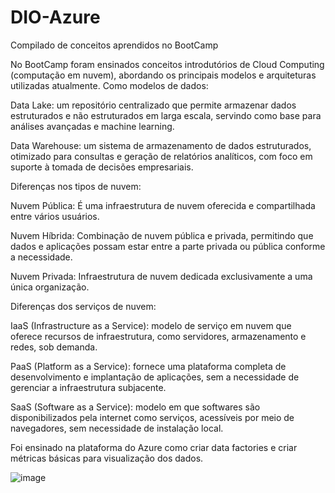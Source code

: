 # DIO-Azure
Compilado de conceitos aprendidos no BootCamp

No BootCamp foram ensinados conceitos introdutórios de Cloud Computing (computação em nuvem), abordando os principais modelos e arquiteturas utilizadas atualmente. Como modelos de dados:

  Data Lake: um repositório centralizado que permite armazenar dados estruturados e não estruturados em larga escala, servindo como base para análises avançadas e machine learning.

  Data Warehouse: um sistema de armazenamento de dados estruturados, otimizado para consultas e geração de relatórios analíticos, com foco em suporte à tomada de decisões empresariais.

Diferenças nos tipos de nuvem:

  Nuvem Pública: É uma infraestrutura de nuvem oferecida e compartilhada entre vários usuários.
  
  Nuvem Híbrida: Combinação de nuvem pública e privada, permitindo que dados e aplicações possam estar entre a parte privada ou pública conforme a necessidade.

  Nuvem Privada: Infraestrutura de nuvem dedicada exclusivamente a uma única organização.
  
Diferenças dos serviços de nuvem:

  IaaS (Infrastructure as a Service): modelo de serviço em nuvem que oferece recursos de infraestrutura, como servidores, armazenamento e redes, sob demanda.

  PaaS (Platform as a Service): fornece uma plataforma completa de desenvolvimento e implantação de aplicações, sem a necessidade de gerenciar a infraestrutura subjacente.

  SaaS (Software as a Service): modelo em que softwares são disponibilizados pela internet como serviços, acessíveis por meio de navegadores, sem necessidade de instalação local. 

Foi ensinado na plataforma do Azure como criar data factories e criar métricas básicas para visualização dos dados.

![image](https://github.com/user-attachments/assets/68e7c278-38e0-4f00-ad25-9d17825c79fd)
